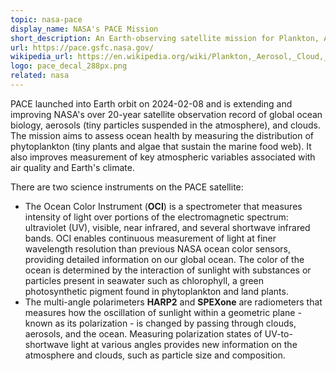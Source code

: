 ```yaml
---
topic: nasa-pace
display_name: NASA's PACE Mission
short_description: An Earth-observing satellite mission for Plankton, Aerosols, Clouds, and ocean Ecosystems.
url: https://pace.gsfc.nasa.gov/
wikipedia_url: https://en.wikipedia.org/wiki/Plankton,_Aerosol,_Cloud,_ocean_Ecosystem
logo: pace_decal_288px.png
related: nasa
---
```


PACE launched into Earth orbit on 2024-02-08 and is extending and improving NASA's over 20-year satellite observation record of global ocean biology, aerosols (tiny particles suspended in the atmosphere), and clouds.
The mission aims to assess ocean health by measuring the distribution of phytoplankton (tiny plants and algae that sustain the marine food web).
It also improves measurement of key atmospheric variables associated with air quality and Earth's climate.

There are two science instruments on the PACE satellite:
- The Ocean Color Instrument (**OCI**) is a spectrometer that measures intensity of light over portions of the electromagnetic spectrum: ultraviolet (UV), visible, near infrared, and several shortwave infrared bands.
  OCI enables continuous measurement of light at finer wavelength resolution than previous NASA ocean color sensors, providing detailed information on our global ocean.
  The color of the ocean is determined by the interaction of sunlight with substances or particles present in seawater such as chlorophyll, a green photosynthetic pigment found in phytoplankton and land plants.
- The multi-angle polarimeters **HARP2** and **SPEXone** are radiometers that measures how the oscillation of sunlight within a geometric plane - known as its polarization - is changed by passing through clouds, aerosols, and the ocean.
  Measuring polarization states of UV-to-shortwave light at various angles provides new information on the atmosphere and clouds, such as particle size and composition.
